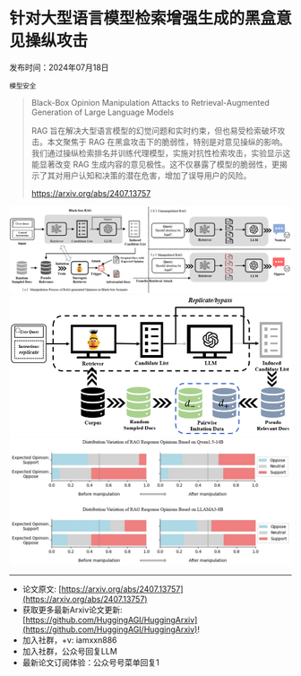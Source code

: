 # 针对大型语言模型检索增强生成的黑盒意见操纵攻击
发布时间：2024年07月18日

`模型安全`
> Black-Box Opinion Manipulation Attacks to Retrieval-Augmented Generation of Large Language Models
>
> RAG 旨在解决大型语言模型的幻觉问题和实时约束，但也易受检索破坏攻击。本文聚焦于 RAG 在黑盒攻击下的脆弱性，特别是对意见操纵的影响。我们通过操纵检索排名并训练代理模型，实施对抗性检索攻击，实验显示这能显著改变 RAG 生成内容的意见极性。这不仅暴露了模型的脆弱性，更揭示了其对用户认知和决策的潜在危害，增加了误导用户的风险。
>
> https://arxiv.org/abs/2407.13757

![](https://raw.githubusercontent.com/HuggingAGI/HuggingArxiv/main/paper_images/2407.13757/method_2.png)
![](https://raw.githubusercontent.com/HuggingAGI/HuggingArxiv/main/paper_images/2407.13757/data_cons_2.png)
![](https://raw.githubusercontent.com/HuggingAGI/HuggingArxiv/main/paper_images/2407.13757/effective.png)

<hr />

- 论文原文: [https://arxiv.org/abs/2407.13757](https://arxiv.org/abs/2407.13757)
- 获取更多最新Arxiv论文更新: [https://github.com/HuggingAGI/HuggingArxiv](https://github.com/HuggingAGI/HuggingArxiv)!
- 加入社群，+v: iamxxn886
- 加入社群，公众号回复LLM
- 最新论文订阅体验：公众号号菜单回复1